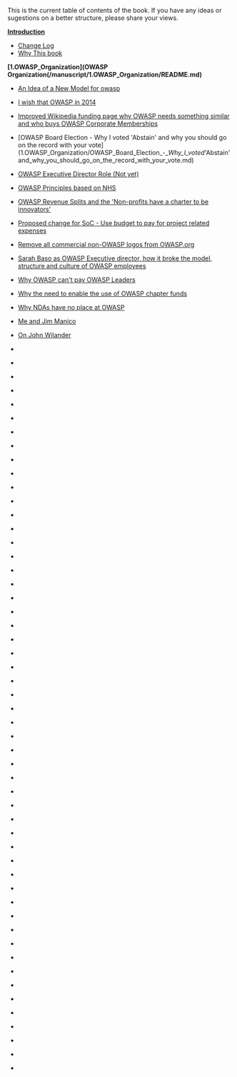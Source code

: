 This is the current table of contents of the book. If you have any ideas or sugestions on a better structure, please share your views.


**[Introduction](/manuscript/0.Introduction/README.md)** 

* [Change Log](/manuscript/0.Introduction/Change_Log.md)
* [Why This book](/manuscript/0.Introduction/Why_This_book.md)


**[1.OWASP_Organization](OWASP Organization(/manuscript/1.OWASP_Organization/README.md)**

* [An Idea of a New Model for owasp](/manuscript/1.OWASP_Organization/An_Idea_of_a_New_Model_for_owasp.md)
* [I wish that OWASP in 2014](/manuscript/1.OWASP_Organization/I_wish_that_OWASP_in_2014.md)
* [Improved Wikipedia funding page why OWASP needs something similar and who buys OWASP Corporate Memberships](1.OWASP_Organization/Improved_Wikipedia_funding_page_why_OWASP_needs_something_similar_and_who_buys_OWASP_Corporate_Memberships.md)
* [OWASP Board Election -  Why I voted 'Abstain' and why you should go on the record with your vote](1.OWASP_Organization/OWASP_Board_Election_-__Why_I_voted_'Abstain' and_why_you_should_go_on_the_record_with_your_vote.md)
* [OWASP Executive Director Role (Not yet)](/manuscript/1.OWASP_Organization/OWASP_Executive_Director_Role_(Not_yet).md)
* [OWASP Principles based on NHS](/manuscript/1.OWASP_Organization/OWASP_Principles_based_on_NHS.md)
* [OWASP Revenue Splits and the 'Non-profits have a charter to be innovators'](/manuscript/1.OWASP_Organization/OWASP_Revenue_Splits_and_the_'Non-profits_have_a_charter_to_be_innovators'.md)
* [Proposed change for SoC - Use budget to pay for project related expenses](/manuscript/1.OWASP_Organization/Proposed_change_for_SoC_-_Use_budget_to_pay_for_project_related_expenses.md)
* [Remove all commercial non-OWASP logos from OWASP.org](/manuscript/1.OWASP_Organization/Remove_all_commercial_non-OWASP_logos_from_OWASP.org.md)
* [Sarah Baso as OWASP Executive director, how it broke the model, structure and culture of OWASP employees](/manuscript/1.OWASP_Organization/Sarah_Baso_as_OWASP_Executive_director,_how_it_broke_the_model,_structure_and_culture_of_OWASP_employees.md)
* [Why OWASP can't pay OWASP Leaders](/manuscript/1.OWASP_Organization/Why_OWASP_can't_pay_OWASP_Leaders.md)
* [Why the need to enable the use of OWASP chapter funds](/manuscript/1.OWASP_Organization/Why_the_need_to_enable_the_use_of_OWASP_chapter_funds.md)
* [Why NDAs have no place at OWASP](/manuscript/1.OWASP_Organization/Why_NDAs_have_no_place_at_OWASP.md)
* [Me and Jim Manico](/manuscript/1.OWASP_Organization/Me_and_Jim_Manico.md)
* [On John Wilander](/manuscript/1.OWASP_Organization/On_John_Wilander.md)

* [](/manuscript/2.OWASP_Projects/README.md)

* [](/manuscript/2.OWASP_Projects/160k_USD_Available_to_OWASP_Chapters_and_Projects.md)
* [](/manuscript/2.OWASP_Projects/If_you_ever_doubt_that_OWASP_needs_more_Project_Managers_Resources.md)
* [](/manuscript/2.OWASP_Projects/On_how_to_get_paid_to_work_on_OWASP_projects.md)
* [](/manuscript/2.OWASP_Projects/OWASP_GSD_Project_(Get_Stuff_Done).md)
* [](/manuscript/2.OWASP_Projects/OWASP_Project_Reboot_2012_-_Here_is_a_better_model.md)
* [](/manuscript/2.OWASP_Projects/OWASP_project_reboot_spent_funds_(not_a_lot_spent_so_far).md)
* [](/manuscript/2.OWASP_Projects/Project_Management_at_OWASP.md)
* [](/manuscript/2.OWASP_Projects/ROI_on_OWASP_investment_on_Projects_(ie_paying_leaders).md)
* [](/manuscript/2.OWASP_Projects/Some_ideas_for_OWASP_GSD_Project.md)
* [](/manuscript/2.OWASP_Projects/The_difference_between_being_'Appointed'_and_being_'Accepted'_as_an_OWASP_Leader_(of_its_Fork).md)
* [](/manuscript/2.OWASP_Projects/Why_large_OWASP_projects_start_to_stale_(and_who_should_pay_for_the_work).md)


* [](/manuscript/3.OWASP_Summits/README.md)

* [](/manuscript/3.OWASP_Summits/Great_description_of_why_OWASP_Summits_are_special.md)
* [](/manuscript/3.OWASP_Summits/I_want_to_vote_for_a_Summit_Team_and_Vision_,_NOT_for_a_venue.md)
* [](/manuscript/3.OWASP_Summits/OWASP_Flight_Booking_using_Amex_and_Project's_Mini-Summit_at_OWASP_AppSec_USA_2013.md)
* [](/manuscript/3.OWASP_Summits/Some_proposed_Visions_for_next_OWASP_Summit.md)
* [](/manuscript/3.OWASP_Summits/Summits_must_be_part_of_OWASP's_DNA.md)
* [](/manuscript/3.OWASP_Summits/When_is_the_next_OWASP_Summit.md)

* [](/manuscript/4.OWASP_Education/README.md)

* [](/manuscript/4.OWASP_Education/Let's_make_this_happen_'Investing_in_Developing_Software_Security_Talent'.md)
* [](/manuscript/4.OWASP_Education/PDF_with_(draft)_Exam_of_OWASP_Top10_questions.md)


* [](/manuscript/5.OWASP_MIA/README.md)

* [](/manuscript/5.OWASP_MIA/'Using_the_HTML5_Fullscreen_API_for_Phishing_Attacks',_OWASP_MIA_and_'We_need_SAST_technology_for_browsing_the_web_safely'.md)
* [](/manuscript/5.OWASP_MIA/Big_Security_Challenges_with_Creating_APIs_for_US_Gov_Agencies.md)
* [](/manuscript/5.OWASP_MIA/Example_example_of_SQL_Injection_using_Database.SQLQuery_from_GitHub.md)
* [](/manuscript/5.OWASP_MIA/Guidelines_of_Owasp.md)
* [](/manuscript/5.OWASP_MIA/Hack_Yourself_First_Jeremiah_at_TEDxMaui.md)
* [](/manuscript/5.OWASP_MIA/I_think_the_time_as_come_for_OWASP_to_have_its_own_secure_browser.md)
* [](/manuscript/5.OWASP_MIA/Nice_list_of_20_online_coding_tools.md)
* [](/manuscript/5.OWASP_MIA/No_OWASP_app_on_the_OSX_AppStore_(Nov_2013).md)
* [](/manuscript/5.OWASP_MIA/OWASP_and_Privacy_issues,_we_need_to_be_involved.md)
* [](/manuscript/5.OWASP_MIA/Software_Labels_-_Jeff's_OWASP_AppSecDC_2010_presentation_(another_dropped_good_idea).md)


* [](/manuscript/6.Philosophy/README.md)

* [](/manuscript/6.Philosophy/Happiness_makes_business_sense.md)
* [](/manuscript/6.Philosophy/The_power_of_not_being_in_power_(and_being_ignored).md)
* [](/manuscript/6.Philosophy/We're_all_mortals,_so_lets_make_the_most_of_it.md)
* [](/manuscript/6.Philosophy/Why_do_others_think_that_I'm_"hard_to_deal_with"_and_that_"I_don't_listen".md)

* [](/manuscript/7.Security_Industry/README.md)

* [](/manuscript/7.Security_Industry/Secure_coding_(and_Application_Security)_must_be_invisible_to_developers.md)
* [](/manuscript/7.Security_Industry/Blogger_in_HTTP_only_What_Happened_to_HTTPS.md)
* [](/manuscript/7.Security_Industry/CI_is_the_Key_for_Application_Security_SDL_integration.md)
* [](/manuscript/7.Security_Industry/Etsy.com_-_A_case_study_on_how_to_do_security_right.md)
* [](/manuscript/7.Security_Industry/Open_question_to_Etsy_security_team_-_How_can_OWASP_help.md)
* [](/manuscript/7.Security_Industry/FLOSSHack_TeamMentor_and_the_sausage_making_process_that_is_software_application_development.md)
* [](/manuscript/7.Security_Industry/I_never_liked_the_term_Rugged_Software_what_about_Robust_Resilient_Software.md)
* [](/manuscript/7.Security_Industry/Is_there_a_spreadsheet_template_for_Mapping_WebServices_Authorization_Rules.md)
* [](/manuscript/7.Security_Industry/The_next_level_App_Security_Social_Graph.md)
* [](/manuscript/7.Security_Industry/Trustworthy_Internet_Movement_and_SSL_Pulse.md)
* [](/manuscript/7.Security_Industry/Where_to_have_AppSec_Q_n_A_threads_(what_about_Reddit).md)
* [](/manuscript/7.Security_Industry/Is_the_TeamMentor_OWASP_Library_content_released_under_an_open_License.md)
* [](/manuscript/7.Security_Industry/Reaching_out_to_Developers,_Aspect_is_doing_it_right_with_Contrast.md)
* [](/manuscript/7.Security_Industry/My_comments_on_the_SATEC_document_(Static_Analysis_Tool_Evaluation_Criteria).md)

